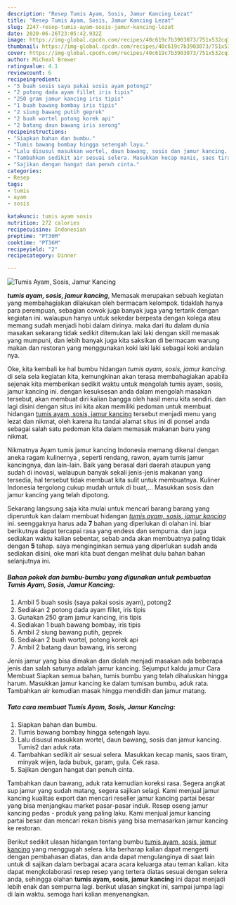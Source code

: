 ```yaml
---
description: "Resep Tumis Ayam, Sosis, Jamur Kancing Lezat"
title: "Resep Tumis Ayam, Sosis, Jamur Kancing Lezat"
slug: 2247-resep-tumis-ayam-sosis-jamur-kancing-lezat
date: 2020-06-26T23:05:42.932Z
image: https://img-global.cpcdn.com/recipes/40c619c7b3903073/751x532cq70/tumis-ayam-sosis-jamur-kancing-foto-resep-utama.jpg
thumbnail: https://img-global.cpcdn.com/recipes/40c619c7b3903073/751x532cq70/tumis-ayam-sosis-jamur-kancing-foto-resep-utama.jpg
cover: https://img-global.cpcdn.com/recipes/40c619c7b3903073/751x532cq70/tumis-ayam-sosis-jamur-kancing-foto-resep-utama.jpg
author: Micheal Brewer
ratingvalue: 4.1
reviewcount: 6
recipeingredient:
- "5 buah sosis saya pakai sosis ayam potong2"
- "2 potong dada ayam fillet iris tipis"
- "250 gram jamur kancing iris tipis"
- "1 buah bawang bombay iris tipis"
- "2 siung bawang putih geprek"
- "2 buah wortel potong korek api"
- "2 batang daun bawang iris serong"
recipeinstructions:
- "Siapkan bahan dan bumbu."
- "Tumis bawang bombay hingga setengah layu."
- "Lalu disusul masukkan wortel, daun bawang, sosis dan jamur kancing. Tumis2 dan aduk rata."
- "Tambahkan sedikit air sesuai selera. Masukkan kecap manis, saos tiram, minyak wijen, lada bubuk, garam, gula. Cek rasa."
- "Sajikan dengan hangat dan penuh cinta."
categories:
- Resep
tags:
- tumis
- ayam
- sosis

katakunci: tumis ayam sosis 
nutrition: 272 calories
recipecuisine: Indonesian
preptime: "PT30M"
cooktime: "PT36M"
recipeyield: "2"
recipecategory: Dinner

---
```



![Tumis Ayam, Sosis, Jamur Kancing](https://img-global.cpcdn.com/recipes/40c619c7b3903073/751x532cq70/tumis-ayam-sosis-jamur-kancing-foto-resep-utama.jpg)

<b><i>tumis ayam, sosis, jamur kancing</i></b>, Memasak merupakan sebuah kegiatan yang membahagiakan dilakukan oleh bermacam kelompok. tidaklah hanya para perempuan, sebagian cowok juga banyak juga yang tertarik dengan kegiatan ini. walaupun hanya untuk sekedar berpesta dengan kolega atau memang sudah menjadi hobi dalam dirinya. maka dari itu dalam dunia masakan sekarang tidak sedikit ditemukan laki laki dengan skill memasak yang mumpuni, dan lebih banyak juga kita saksikan di bermacam warung makan dan restoran yang menggunakan koki laki laki sebagai koki andalan nya.

Oke, kita kembali ke hal bumbu hidangan <i>tumis ayam, sosis, jamur kancing</i>. di sela sela kegiatan kita, kemungkinan akan terasa membahagiakan apabila sejenak kita memberikan sedikit waktu untuk mengolah tumis ayam, sosis, jamur kancing ini. dengan kesuksesan anda dalam mengolah masakan tersebut, akan membuat diri kalian bangga oleh hasil menu kita sendiri. dan lagi disini dengan situs ini kita akan memiliki pedoman untuk membuat hidangan <u>tumis ayam, sosis, jamur kancing</u> tersebut menjadi menu yang lezat dan nikmat, oleh karena itu tandai alamat situs ini di ponsel anda sebagai salah satu pedoman kita dalam memasak makanan baru yang nikmat.

Nikmatnya Ayam tumis jamur kancing Indonesia memang dikenal dengan aneka ragam kulinernya , seperti rendang, rawon, ayam tumis jamur kancingnya, dan lain-lain. Baik yang berasal dari daerah ataupun yang sudah di inovasi, walaupun banyak sekali jenis-jenis makanan yang tersedia, hal tersebut tidak membuat kita sulit untuk membuatnya. Kuliner Indonesia tergolong cukup mudah untuk di buat,… Masukkan sosis dan jamur kancing yang telah dipotong.


Sekarang langsung saja kita mulai untuk mencari barang barang yang diperuntuk kan dalam membuat hidangan <u><i>tumis ayam, sosis, jamur kancing</i></u> ini. seenggaknya harus ada <b>7</b> bahan yang diperlukan di olahan ini. biar berikutnya dapat tercapai rasa yang endess dan sempurna. dan juga sediakan waktu kalian sebentar, sebab anda akan membuatnya paling tidak dengan <b>5</b> tahap. saya menginginkan semua yang diperlukan sudah anda sediakan disini, oke mari kita buat dengan melihat dulu bahan bahan selanjutnya ini.

<!--inarticleads1-->

##### Bahan pokok dan bumbu-bumbu yang digunakan untuk pembuatan Tumis Ayam, Sosis, Jamur Kancing:

1. Ambil 5 buah sosis (saya pakai sosis ayam), potong2
1. Sediakan 2 potong dada ayam fillet, iris tipis
1. Gunakan 250 gram jamur kancing, iris tipis
1. Sediakan 1 buah bawang bombay, iris tipis
1. Ambil 2 siung bawang putih, geprek
1. Sediakan 2 buah wortel, potong korek api
1. Ambil 2 batang daun bawang, iris serong


Jenis jamur yang bisa dimakan dan diolah menjadi masakan ada beberapa jenis dan salah satunya adalah jamur kancing. Sejumput kaldu jamur Cara Membuat Siapkan semua bahan, tumis bumbu yang telah dihaluskan hingga harum. Masukkan jamur kancing ke dalam tumisan bumbu, aduk rata. Tambahkan air kemudian masak hingga mendidih dan jamur matang. 

<!--inarticleads2-->

##### Tata cara membuat Tumis Ayam, Sosis, Jamur Kancing:

1. Siapkan bahan dan bumbu.
1. Tumis bawang bombay hingga setengah layu.
1. Lalu disusul masukkan wortel, daun bawang, sosis dan jamur kancing. Tumis2 dan aduk rata.
1. Tambahkan sedikit air sesuai selera. Masukkan kecap manis, saos tiram, minyak wijen, lada bubuk, garam, gula. Cek rasa.
1. Sajikan dengan hangat dan penuh cinta.


Tambahkan daun bawang, aduk rata kemudian koreksi rasa. Segera angkat sup jamur yang sudah matang, segera sajikan selagi. Kami menjual jamur kancing kualitas export dan mencari reseller jamur kancing partai besar yang bisa menjangkau market pasar-pasar induk. Resep oseng jamur kancing pedas - produk yang paling laku. Kami menjual jamur kancing partai besar dan mencari rekan bisnis yang bisa memasarkan jamur kancing ke restoran. 

Berikut sedikit ulasan hidangan tentang bumbu <u>tumis ayam, sosis, jamur kancing</u> yang menggugah selera. kita berharap kalian dapat mengerti dengan pembahasan diatas, dan anda dapat mengulanginya di saat lain untuk di sajikan dalam berbagai acara acara keluarga atau teman kalian. kita dapat mengkolaborasi resep resep yang tertera diatas sesuai dengan selera anda, sehingga olahan <b>tumis ayam, sosis, jamur kancing</b> ini dapat menjadi lebih enak dan sempurna lagi. berikut ulasan singkat ini, sampai jumpa lagi di lain waktu. semoga hari kalian menyenangkan.

